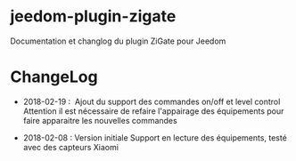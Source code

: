 # jeedom-plugin-zigate

Documentation et changlog du plugin ZiGate pour Jeedom


# ChangeLog

- 2018-02-19 :
  Ajout du support des commandes on/off et level control
  Attention il est nécessaire de refaire l'appairage des équipements pour faire apparaitre les nouvelles commandes

- 2018-02-08 : Version initiale
  Support en lecture des équipements, testé avec des capteurs Xiaomi

